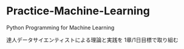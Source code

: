 # Practice-Machine-Learning
Python Programming for Machine Learning

達人データサイエンティストによる理論と実践を
1章/1日目標で取り組む
